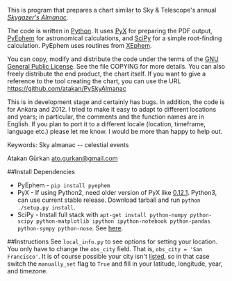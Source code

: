 This is program that prepares a chart similar to Sky & Telescope's
annual [*Skygazer's Almanac*](http://www.shopatsky.com/product/Skygazers-Almanac-2011-Wall-Chart/).

The code is written in [Python](http://www.python.org/). It uses
[PyX](http://pyx.sourceforge.net/) for preparing the PDF output,
[PyEphem](http://rhodesmill.org/pyephem/) for astronomical calculations,
and [SciPy](http://www.scipy.org/) for a simple root-finding calculation.
PyEphem uses routines from
[XEphem](http://www.clearskyinstitute.com/xephem/).

You can copy, modify and distribute the code under the terms of the
[GNU General Public License](http://www.gnu.org/copyleft/gpl.html). See
the file COPYING for more details. You can also freely distribute
the end product, the chart itself. If you want to give a reference to the
tool creating the chart, you can use the URL
https://github.com/atakan/PySkyAlmanac

This is in development stage and certainly has bugs. In addition, the
code is for Ankara and 2012. I tried to make it easy to adapt to
different locations and years; in particular, the comments and the
function names are in English. If you plan to port it to a different
locale (location, timeframe, language etc.) please let me know. I would
be more than happy to help out.

Keywords: Sky almanac -- celestial events

Atakan Gürkan <ato.gurkan@gmail.com>

##Install Dependencies
* PyEphem - `pip install pyephem`
* PyX - If using Python2, need older version of PyX like [0.12.1](http://sourceforge.net/projects/pyx/files/pyx/0.12.1/). Python3, can use current stable release. Download tarball and run `python ./setup.py install`.
* SciPy - Install full stack with `apt-get install python-numpy python-scipy python-matplotlib ipython ipython-notebook python-pandas python-sympy python-nose`. See [here](http://www.scipy.org/install.html).

##Instructions
See `local_info.py` to see options for setting your location. You only have to change the `obs_city` field. That is, `obs_city = 'San Francisco'`. It is of course possible your city isn't [listed](https://github.com/brandon-rhodes/pyephem/blob/master/ephem/cities.py), so in that case switch the `manually_set` flag to `True` and fill in your latitude, longitude, year, and timezone.
